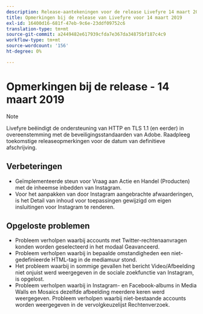 ```yaml
---
description: Release-aantekeningen voor de release Livefyre 14 maart 2019.
title: Opmerkingen bij de release van Livefyre voor 14 maart 2019
exl-id: 16400d16-681f-47eb-9c6e-23ddf09752c6
translation-type: tm+mt
source-git-commit: a2449482e617939cfda7e367da34875bf187c4c9
workflow-type: tm+mt
source-wordcount: '156'
ht-degree: 0%

---
```


# Opmerkingen bij de release - 14 maart 2019

>[!NOTE]
>
>Livefyre beëindigt de ondersteuning van HTTP en TLS 1.1 (en eerder) in overeenstemming met de beveiligingsstandaarden van Adobe.  Raadpleeg toekomstige releaseopmerkingen voor de datum van definitieve afschrijving.

## Verbeteringen

* Geïmplementeerde steun voor Vraag aan Actie en Handel (Producten) met de inheemse inbedden van Instagram.
* Voor het aanpakken van door Instagram aangebrachte afwaarderingen, is het Detail van inhoud voor toepassingen gewijzigd om eigen insluitingen voor Instagram te renderen.


## Opgeloste problemen

* Probleem verholpen waarbij accounts met Twitter-rechtenaanvragen konden worden geselecteerd in het modaal Geavanceerd.
* Probleem verholpen waarbij in bepaalde omstandigheden een niet-gedefinieerde HTML-tag in de mediamuur stond.
* Het probleem waarbij in sommige gevallen het bericht Video/Afbeelding niet onjuist werd weergegeven in de sociale zoekfunctie van Instagram, is opgelost.
* Probleem verholpen waarbij in Instagram- en Facebook-albums in Media Walls en Mosaics dezelfde afbeelding meerdere keren werd weergegeven.
Probleem verholpen waarbij niet-bestaande accounts worden weergegeven in de vervolgkeuzelijst Rechtenverzoek.
